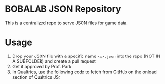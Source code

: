 # BOBALAB JSON Repository
This is a centralized repo to serve JSON files for game data.

# Usage
1) Drop your JSON file with a specific name `<x>.json` into the repo (NOT IN A SUBFOLDER) and create a pull request
2) Get it approved by Prof. Park
3) In Qualtrics, use the following code to fetch from GitHub on the onload section of Qualtrics JS:
```javascript

```

